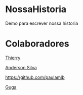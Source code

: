 # NossaHistoria
Demo para escrever nossa historia

# Colaboradores

[Thierry](https://github.com/Thithi32)

[Anderson Silva](https://github.com/fazti)





https://github.com/paulamlb 

[Guga](https://github.com/gugaguerchon)


